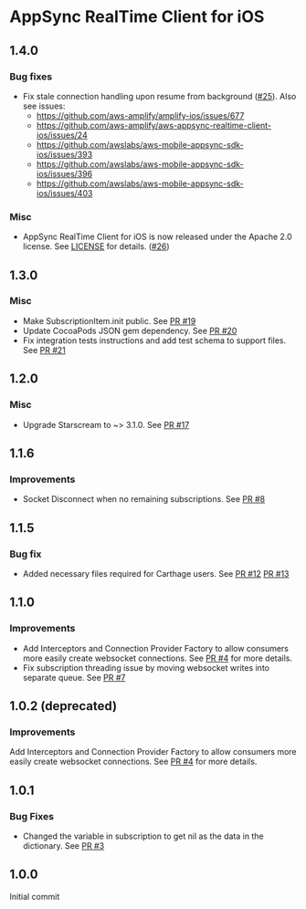 # AppSync RealTime Client for iOS

## 1.4.0

### Bug fixes

- Fix stale connection handling upon resume from background ([#25](https://github.com/aws-amplify/aws-appsync-realtime-client-ios/pull/25)). Also see issues:
  - https://github.com/aws-amplify/amplify-ios/issues/677
  - https://github.com/aws-amplify/aws-appsync-realtime-client-ios/issues/24
  - https://github.com/awslabs/aws-mobile-appsync-sdk-ios/issues/393
  - https://github.com/awslabs/aws-mobile-appsync-sdk-ios/issues/396
  - https://github.com/awslabs/aws-mobile-appsync-sdk-ios/issues/403

### Misc

- AppSync RealTime Client for iOS is now released under the Apache 2.0 license. See [LICENSE](./LICENSE) for details. ([#26](https://github.com/aws-amplify/aws-appsync-realtime-client-ios/issues/26))

## 1.3.0

### Misc

- Make SubscriptionItem.init public. See [PR #19](https://github.com/aws-amplify/aws-appsync-realtime-client-ios/pull/19)
- Update CocoaPods JSON gem dependency. See [PR #20](https://github.com/aws-amplify/aws-appsync-realtime-client-ios/pull/20)
- Fix integration tests instructions and add test schema to support files. See [PR #21](https://github.com/aws-amplify/aws-appsync-realtime-client-ios/pull/21)

## 1.2.0

### Misc

- Upgrade Starscream to ~> 3.1.0. See [PR #17](https://github.com/aws-amplify/aws-appsync-realtime-client-ios/pull/17)

## 1.1.6

### Improvements

- Socket Disconnect when no remaining subscriptions. See [PR #8](https://github.com/aws-amplify/aws-appsync-realtime-client-ios/pull/8)

## 1.1.5

### Bug fix

- Added necessary files required for Carthage users. See [PR #12](https://github.com/aws-amplify/aws-appsync-realtime-client-ios/pull/12) [PR #13](https://github.com/aws-amplify/aws-appsync-realtime-client-ios/pull/13) 

## 1.1.0

### Improvements

- Add Interceptors and Connection Provider Factory to allow consumers more easily create websocket connections. See [PR #4](https://github.com/aws-amplify/aws-appsync-realtime-client-ios/pull/4) for more details.
- Fix subscription threading issue by moving websocket writes into separate queue. See [PR #7](https://github.com/aws-amplify/aws-appsync-realtime-client-ios/pull/7)

## 1.0.2 (deprecated)

### Improvements

Add Interceptors and Connection Provider Factory to allow consumers more easily create websocket connections. See [PR #4](https://github.com/aws-amplify/aws-appsync-realtime-client-ios/pull/4) for more details.

## 1.0.1

### Bug Fixes
- Changed the variable in subscription to get nil as the data in the dictionary. See [PR #3](https://github.com/aws-amplify/aws-appsync-realtime-client-ios/pull/3)

## 1.0.0
Initial commit
